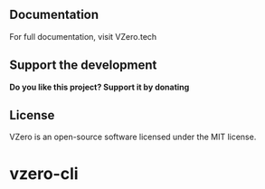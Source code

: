 ## Documentation

For full documentation, visit VZero.tech

## Support the development
**Do you like this project? Support it by donating**

## License

VZero is an open-source software licensed under the MIT license.

# vzero-cli
